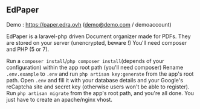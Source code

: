 ## EdPaper
Demo : https://paper.edra.ovh (demo@demo.com / demoaccount)

EdPaper is a laravel-php driven Document organizer made for PDFs. They are stored on your server (unencrypted, beware !)
You'll need composer and PHP (5 or 7).

Run a `composer install`/`php composer install`(depends of your configuration) within the app root path (you'll need composer)
Rename `.env.example` to `.env` and run `php artisan key:generate` from the app's root path.
Open `.env` and fill it with your database details and your Google's reCaptcha site and secret key (otherwise users won't be able to register).
Run `php artisan migrate` from the app's root path, and you're all done.
You just have to create an apache/nginx vhost.
